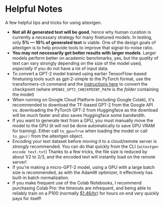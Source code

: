 # Helpful Notes

A few helpful tips and tricks for using aitextgen.

<!--prettier-ignore-->
- **Not all AI generated text will be good**, hence why human curation is currently a necessary strategy for many finetuned models. In testing, only **5% — 10% of generated text** is viable. One of the design goals of aitextgen is to help provide tools to improve that signal-to-noise ratio.
- **You may not necessarily get better results with larger models**. Larger models perform better on academic benchmarks, yes, but the _quality_ of text can vary strongly depending on the size of the model used, _especially_ if you do not have a lot of input data.
- To convert a GPT-2 model trained using earlier TensorFlow-based finetuning tools such as gpt-2-simple to the PyTorch format, use the transformers-cli command and the [instructions here](https://huggingface.co/transformers/converting_tensorflow_models.html) to convert the checkpoint (where `OPENAI_GPT2_CHECKPOINT_PATH` is the _folder_ containing the model)
- When running on Google Cloud Platform (including Google Colab), it's recommended to download the TF-based GPT-2 from the Google API vs. downloading the PyTorch GPT-2 from Huggingface as the download will be _much_ faster and also saves Huggingface some bandwidth.
- If you want to generate text from a GPU, you must manually move the model to the GPU (it will not be done automatically to save GPU VRAM for training). Either call `to_gpu=True` when loading the model or call `to_gpu()` from the aitextgen object.
- Encoding your text dataset before moving it to a cloud/remote server is _strongly_ recommended. You can do that quickly from the CLI (`aitextgen encode text.txt`) Thanks to a few tricks, the file size is reduced by about 1/2 to 2/3, and the encoded text will instantly load on the remote server!
- If you're making a micro-GPT-2 model, using a GPU with a large batch size is recommended, as with the AdamW optimizer, it effectively has built-in batch normalization.
- If you make frequent use of the Colab Notebooks, I recommend purchasing Colab Pro: the timeouts are infrequent, and being able to reliably train on a P100 (normally [$1.46/hr](https://cloud.google.com/compute/gpus-pricing)) for hours on end very quickly pays for itself!
